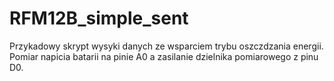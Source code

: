 RFM12B_simple_sent
==================
Przykadowy skrypt wysyki danych ze wsparciem trybu oszczdzania energii.
Pomiar napicia batarii na pinie A0 a zasilanie dzielnika pomiarowego z pinu D0.

